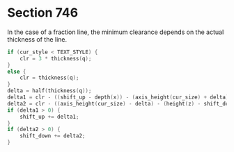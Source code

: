 # Section 746

In the case of a fraction line, the minimum clearance depends on the actual thickness of the line.

```c << Adjust |shift_up| and |shift_down| for the case of a fraction line >>=
if (cur_style < TEXT_STYLE) {
    clr = 3 * thickness(q);
}
else {
    clr = thickness(q);
}
delta = half(thickness(q));
delta1 = clr - ((shift_up - depth(x)) - (axis_height(cur_size) + delta));
delta2 = clr - ((axis_height(cur_size) - delta) - (height(z) - shift_down));
if (delta1 > 0) {
    shift_up += delta1;
}
if (delta2 > 0) {
    shift_down += delta2;
}
```
